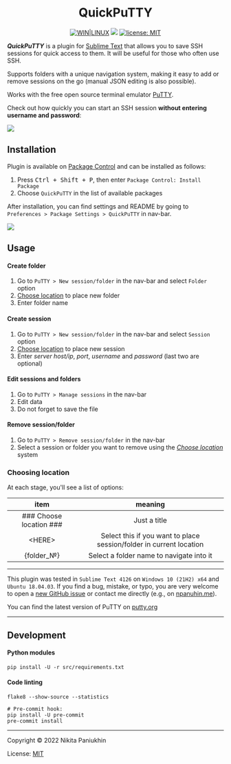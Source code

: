 <!--
┌───────────────────────────────────────────┐
│ Copyright (c) 2020-2022 Nikita Paniukhin  │
│      Licensed under the MIT license       │
└───────────────────────────────────────────┘
-->

<h1 align="center">QuickPuTTY</h1>

<div class="badges" align="center">
	<a href="https://packagecontrol.io/packages/QuickPuTTY" target="_blank" title="Package Control: QuickPuTTY"><img src="https://img.shields.io/badge/WIN-LINUX-f08989?labelColor=99c1f0&style=flat-square&cacheSeconds=260000" alt="WIN|LINUX"></a>
	<a href="https://packagecontrol.io/packages/QuickPuTTY" target="_blank" title="Package Control: QuickPuTTY"><img src="https://img.shields.io/packagecontrol/dt/QuickPuTTY?color=success&style=flat-square&cacheSeconds=300"></a>
	<a href="http://npanuhin.me/license" target="_blank" title="license: MIT"><img alt="license: MIT" src="https://img.shields.io/badge/license-MIT-blue.svg?color=informational&style=flat-square&cacheSeconds=260000"></a>
	<br>
</div>


***QuickPuTTY*** is a plugin for [Sublime Text](https://www.sublimetext.com "Visit sublimetext.com") that allows you to save SSH sessions for quick access to them. It will be useful for those who often use SSH.

Supports folders with a unique navigation system, making it easy to add or remove sessions on the go (manual JSON editing is also possible).

Works with the free open source terminal emulator [PuTTY](https://putty.org "Visit putty.org").

Check out how quickly you can start an SSH session **without entering username and password**:

![](./media/usage.gif)

## Installation

Plugin is available on [Package Control](https://packagecontrol.io/packages/QuickPuTTY "Visit QuickPuTTY page on packagecontrol.io") and can be installed as follows:

1. Press <kbd>Ctrl + Shift + P</kbd>, then enter `Package Control: Install Package`
2. Choose `QuickPuTTY` in the list of available packages

After installation, you can find settings and README by going to `Preferences > Package Settings > QuickPuTTY` in nav-bar.

![](./media/installation.gif)

## Usage

#### Create folder

1. Go to `PuTTY > New session/folder` in the nav-bar and select `Folder` option
2. [Choose location](#choosing-location) to place new folder
3. Enter folder name

#### Create session

1. Go to `PuTTY > New session/folder` in the nav-bar and select `Session` option
2. [Choose location](#choosing-location) to place new session
3. Enter *server host/ip*, *port*, *username* and *password* (last two are optional)

#### Edit sessions and folders

1. Go to `PuTTY > Manage sessions` in the nav-bar
2. Edit data
3. Do not forget to save the file

#### Remove session/folder

1. Go to `PuTTY > Remove session/folder` in the nav-bar
2. Select a session or folder you want to remove using the [*Choose location*](#choosing-location) system

### Choosing location

At each stage, you'll see a list of options:

|           item          |                            meaning                                  |
|:-----------------------:|:-------------------------------------------------------------------:|
| ### Choose location ### |                          Just a title                               |
|         \<HERE\>        | Select this if you want to place session/folder in current location |
|        {folder_№}       |            Select a folder name to navigate into it                 |

-------------------------------------------

This plugin was tested in `Sublime Text 4126` on `Windows 10 (21H2) x64` and `Ubuntu 18.04.03`.
If you find a bug, mistake, or typo, you are very welcome to open a [new GitHub issue](https://github.com/npanuhin/QuickPuTTY/issues/new "Create a new GitHub Issue in the QuickPuTTY repository") or contact me directly (e.g., on [npanuhin.me](https://npanuhin.me "Visit npanuhin.me")).

You can find the latest version of PuTTY on [putty.org](https://putty.org "Visit putty.org")

-------------------------------------------

## Development

#### Python modules
```console
pip install -U -r src/requirements.txt
```

#### Code linting
```console
flake8 --show-source --statistics

# Pre-commit hook:
pip install -U pre-commit
pre-commit install
```

-------------------------------------------

Copyright © 2022 Nikita Paniukhin

License: [MIT](http://npanuhin.me/license "Visit https://npanuhin.me/license")
